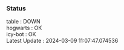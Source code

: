 ### Status


table : DOWN  
hogwarts : OK  
icy-bot : OK  
Latest Update : 2024-03-09 11:07:47.074536
